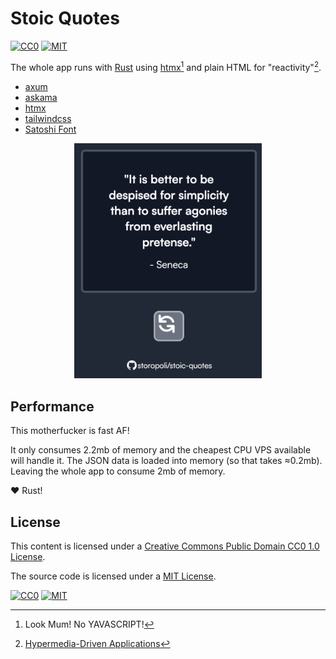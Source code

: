 # Stoic Quotes

[![CC0](https://img.shields.io/badge/License-CC0-lightgrey.svg)](https://creativecommons.org/publicdomain/zero/1.0/)
[![MIT](https://img.shields.io/badge/License-MIT-lightgrey.svg)](https://opensource.org/license/mit/)

The whole app runs with [Rust](https://rust-lang.org) using
[htmx](https://htmx.org)[^yavascript] and plain HTML for "reactivity"[^note].

- [axum](https://tokio.rs/)
- [askama](https://djc.github.io/askama/)
- [htmx](https://htmx.org)
- [tailwindcss](https://tailwindcss.com/)
- [Satoshi Font](https://www.fontshare.com/fonts/satoshi)

<div align="center">
    <img src="screenshot.png" alt="Description" width="300"/>
</div>

## Performance

This motherfucker is fast AF!

It only consumes 2.2mb of memory and the cheapest CPU VPS available will handle it.
The JSON data is loaded into memory (so that takes ≈0.2mb).
Leaving the whole app to consume 2mb of memory.

:heart: Rust!

## License

This content is licensed under a
[Creative Commons Public Domain CC0 1.0 License](https://creativecommons.org/publicdomain/zero/1.0/).

The source code is licensed under a
[MIT License](https://opensource.org/license/mit/).

[![CC0](https://licensebuttons.net/l/zero/1.0/88x31.png)](https://creativecommons.org/publicdomain/zero/1.0/)
[![MIT](https://upload.wikimedia.org/wikipedia/commons/f/f8/License_icon-mit-88x31-2.svg)](https://opensource.org/license/mit/)

[^yavascript]: Look Mum! No YAVASCRIPT!
[^note]: [Hypermedia-Driven Applications](https://htmx.org/essays/hypermedia-driven-applications/)
